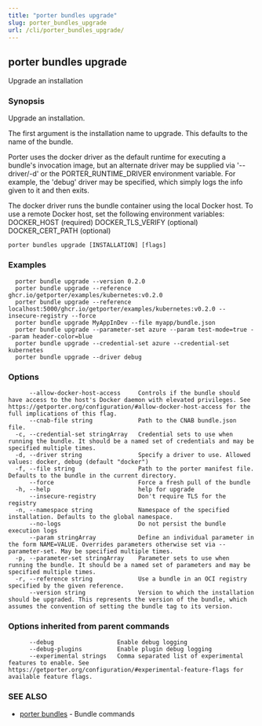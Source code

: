 ```yaml
---
title: "porter bundles upgrade"
slug: porter_bundles_upgrade
url: /cli/porter_bundles_upgrade/
---
```

## porter bundles upgrade

Upgrade an installation

### Synopsis

Upgrade an installation.

The first argument is the installation name to upgrade. This defaults to the name of the bundle.

Porter uses the docker driver as the default runtime for executing a bundle's invocation image, but an alternate driver may be supplied via '--driver/-d' or the PORTER_RUNTIME_DRIVER environment variable.
For example, the 'debug' driver may be specified, which simply logs the info given to it and then exits.

The docker driver runs the bundle container using the local Docker host. To use a remote Docker host, set the following environment variables:
  DOCKER_HOST (required)
  DOCKER_TLS_VERIFY (optional)
  DOCKER_CERT_PATH (optional)


```
porter bundles upgrade [INSTALLATION] [flags]
```

### Examples

```
  porter bundle upgrade --version 0.2.0
  porter bundle upgrade --reference ghcr.io/getporter/examples/kubernetes:v0.2.0
  porter bundle upgrade --reference localhost:5000/ghcr.io/getporter/examples/kubernetes:v0.2.0 --insecure-registry --force
  porter bundle upgrade MyAppInDev --file myapp/bundle.json
  porter bundle upgrade --parameter-set azure --param test-mode=true --param header-color=blue
  porter bundle upgrade --credential-set azure --credential-set kubernetes
  porter bundle upgrade --driver debug

```

### Options

```
      --allow-docker-host-access     Controls if the bundle should have access to the host's Docker daemon with elevated privileges. See https://getporter.org/configuration/#allow-docker-host-access for the full implications of this flag.
      --cnab-file string             Path to the CNAB bundle.json file.
  -c, --credential-set stringArray   Credential sets to use when running the bundle. It should be a named set of credentials and may be specified multiple times.
  -d, --driver string                Specify a driver to use. Allowed values: docker, debug (default "docker")
  -f, --file string                  Path to the porter manifest file. Defaults to the bundle in the current directory.
      --force                        Force a fresh pull of the bundle
  -h, --help                         help for upgrade
      --insecure-registry            Don't require TLS for the registry
  -n, --namespace string             Namespace of the specified installation. Defaults to the global namespace.
      --no-logs                      Do not persist the bundle execution logs
      --param stringArray            Define an individual parameter in the form NAME=VALUE. Overrides parameters otherwise set via --parameter-set. May be specified multiple times.
  -p, --parameter-set stringArray    Parameter sets to use when running the bundle. It should be a named set of parameters and may be specified multiple times.
  -r, --reference string             Use a bundle in an OCI registry specified by the given reference.
      --version string               Version to which the installation should be upgraded. This represents the version of the bundle, which assumes the convention of setting the bundle tag to its version.
```

### Options inherited from parent commands

```
      --debug                  Enable debug logging
      --debug-plugins          Enable plugin debug logging
      --experimental strings   Comma separated list of experimental features to enable. See https://getporter.org/configuration/#experimental-feature-flags for available feature flags.
```

### SEE ALSO

* [porter bundles](/cli/porter_bundles/)	 - Bundle commands

